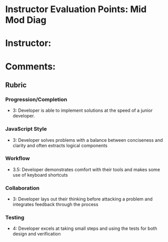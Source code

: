 # Instructor Evaluation Points: Mid Mod Diag
# Instructor:
# Comments:
## Rubric


### Progression/Completion
* 3: Developer is able to implement solutions at the speed of a junior developer.

### JavaScript Style
* 3: Developer solves problems with a balance between conciseness and clarity and often extracts logical components


### Workflow
* 3.5: Developer demonstrates comfort with their tools and makes some use of keyboard shortcuts

### Collaboration
* 3: Developer lays out their thinking before attacking a problem and integrates feedback through the process

### Testing
* 4: Developer excels at taking small steps and using the tests for both design and verification
